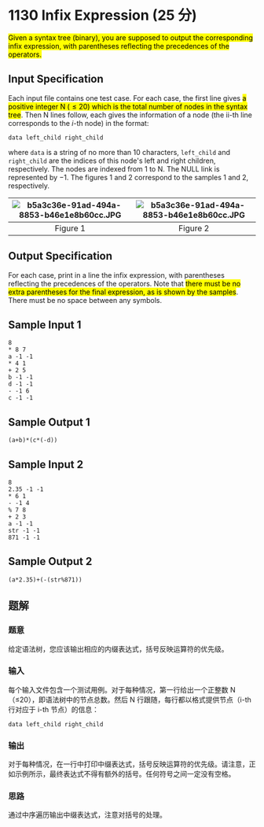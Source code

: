# 1130 Infix Expression (25 分)

<mark>Given a syntax tree (binary), you are supposed to output the corresponding infix expression, with parentheses reflecting the precedences of the operators.</mark>

## Input Specification

Each input file contains one test case. For each case, the first line gives <mark>a positive integer N ($\le 20$) which is the total number of nodes in the syntax tree</mark>. Then N lines follow, each gives the information of a node (the ii\-th line corresponds to the $i$\-th node) in the format:

    data left_child right_child

where `data` is a string of no more than 10 characters, `left_child` and `right_child` are the indices of this node's left and right children, respectively. The nodes are indexed from 1 to N. The NULL link is represented by $-1$. The figures 1 and 2 correspond to the samples 1 and 2, respectively.

| <img src="https://images.ptausercontent.com/4d1c4a98-33cc-45ff-820f-c548845681ba.JPG" alt="b5a3c36e-91ad-494a-8853-b46e1e8b60cc.JPG" style="zoom:100%;" /> | <img src="https://images.ptausercontent.com/b5a3c36e-91ad-494a-8853-b46e1e8b60cc.JPG" alt="b5a3c36e-91ad-494a-8853-b46e1e8b60cc.JPG" style="zoom:100%;" /> |
| :--------------------------------------------------------------------------------------------------------------------------------------------------------: | :--------------------------------------------------------------------------------------------------------------------------------------------------------: |
|                                                                          Figure 1                                                                          |                                                                          Figure 2                                                                          |

## Output Specification

For each case, print in a line the infix expression, with parentheses reflecting the precedences of the operators. Note that <mark>there must be no extra parentheses for the final expression, as is shown by the samples</mark>. There must be no space between any symbols.

## Sample Input 1

    8
    * 8 7
    a -1 -1
    * 4 1
    + 2 5
    b -1 -1
    d -1 -1
    - -1 6
    c -1 -1

## Sample Output 1

    (a+b)*(c*(-d))

## Sample Input 2

    8
    2.35 -1 -1
    * 6 1
    - -1 4
    % 7 8
    + 2 3
    a -1 -1
    str -1 -1
    871 -1 -1

## Sample Output 2

    (a*2.35)+(-(str%871))

## 题解

### 题意

给定语法树，您应该输出相应的内缀表达式，括号反映运算符的优先级。

### 输入

每个输入文件包含一个测试用例。对于每种情况，第一行给出一个正整数 N（≤20），即语法树中的节点总数。然后 N 行跟随，每行都以格式提供节点（i-th 行对应于 i-th 节点）的信息：

    data left_child right_child

### 输出

对于每种情况，在一行中打印中缀表达式，括号反映运算符的优先级。请注意，正如示例所示，最终表达式不得有额外的括号。任何符号之间一定没有空格。

### 思路

通过中序遍历输出中缀表达式，注意对括号的处理。
